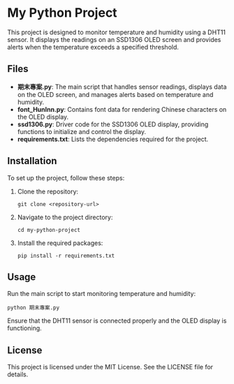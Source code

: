 # My Python Project

This project is designed to monitor temperature and humidity using a DHT11 sensor. It displays the readings on an SSD1306 OLED screen and provides alerts when the temperature exceeds a specified threshold.

## Files

- **期末專案.py**: The main script that handles sensor readings, displays data on the OLED screen, and manages alerts based on temperature and humidity.
- **font_HunInn.py**: Contains font data for rendering Chinese characters on the OLED display.
- **ssd1306.py**: Driver code for the SSD1306 OLED display, providing functions to initialize and control the display.
- **requirements.txt**: Lists the dependencies required for the project.

## Installation

To set up the project, follow these steps:

1. Clone the repository:
   ```
   git clone <repository-url>
   ```
2. Navigate to the project directory:
   ```
   cd my-python-project
   ```
3. Install the required packages:
   ```
   pip install -r requirements.txt
   ```

## Usage

Run the main script to start monitoring temperature and humidity:
```
python 期末專案.py
```

Ensure that the DHT11 sensor is connected properly and the OLED display is functioning.

## License

This project is licensed under the MIT License. See the LICENSE file for details.